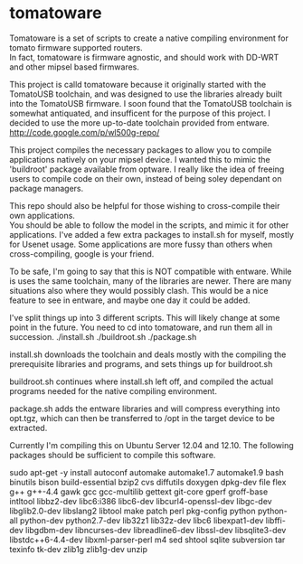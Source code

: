 tomatoware
==========

Tomatoware is a set of scripts to create a native compiling environment for tomato firmware supported routers.  
In fact, tomatoware is firmware agnostic, and should work with DD-WRT and other mipsel based firmwares.

This project is calld tomatoware because it originally started with the TomatoUSB toolchain, and was designed to use the libraries already built into the TomatoUSB firmware.
I soon found that the TomatoUSB toolchain is somewhat antiquated, and insufficent for the purpose of this project.
I decided to use the more up-to-date toolchain provided from entware. http://code.google.com/p/wl500g-repo/

This project compiles the necessary packages to allow you to compile applications natively on your mipsel device.
I wanted this to mimic the 'buildroot' package available from optware.
I really like the idea of freeing users to compile code on their own, instead of being soley dependant on package managers.

This repo should also be helpful for those wishing to cross-compile their own applications.  
You should be able to follow the model in the scripts, and mimic it for other applications.
I've added a few extra packages to install.sh for myself, mostly for Usenet usage.
Some applications are more fussy than others when cross-compiling, google is your friend.

To be safe, I'm going to say that this is NOT compatible with entware. 
While is uses the same toolchain, many of the libraries are newer.
There are many situations also where they would possibly clash.
This would be a nice feature to see in entware, and maybe one day it could be added. 

I've split things up into 3 different scripts.  This will likely change at some point in the future.
You need to cd into tomatoware, and run them all in succession.
./install.sh
./buildroot.sh
./package.sh

install.sh downloads the toolchain and deals mostly with the compiling the prerequisite libraries and programs, and sets things up for buildroot.sh  

buildroot.sh continues where install.sh left off, and compiled the actual programs needed for the native compiling environment.

package.sh adds the entware libraries and will compress everything into opt.tgz, which can then be transferred to /opt in the target device to be extracted.

Currently I'm compiling this on Ubuntu Server 12.04 and 12.10.
The following packages should be sufficient to compile this software.

sudo apt-get -y install autoconf automake automake1.7 automake1.9 bash binutils bison build-essential bzip2 cvs diffutils doxygen dpkg-dev file flex g++ g++-4.4 gawk gcc gcc-multilib gettext git-core gperf groff-base intltool libbz2-dev libc6:i386 libc6-dev libcurl4-openssl-dev libgc-dev libglib2.0-dev libslang2 libtool make patch perl pkg-config python python-all python-dev python2.7-dev lib32z1 lib32z-dev libc6 libexpat1-dev libffi-dev libgdbm-dev libncurses-dev  libreadline6-dev libssl-dev libsqlite3-dev libstdc++6-4.4-dev libxml-parser-perl m4 sed shtool sqlite subversion tar texinfo tk-dev zlib1g zlib1g-dev unzip
